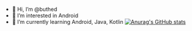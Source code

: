 - 👋 Hi, I’m @buthed
- 👀 I’m interested in Android
- 🌱 I’m currently learning Android, Java, Kotlin
[![Anurag's GitHub stats](https://github-readme-stats.vercel.app/apibuthedanuraghazra)](https://github.com/anuraghazra/github-readme-stats)

